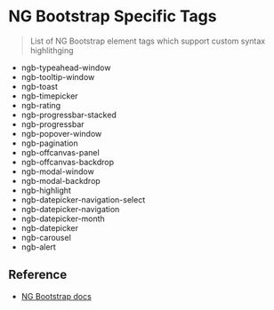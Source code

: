 # NG Bootstrap Specific Tags

> List of NG Bootstrap element tags which support custom syntax highlithging

- ngb-typeahead-window
- ngb-tooltip-window
- ngb-toast
- ngb-timepicker
- ngb-rating
- ngb-progressbar-stacked
- ngb-progressbar
- ngb-popover-window
- ngb-pagination
- ngb-offcanvas-panel
- ngb-offcanvas-backdrop
- ngb-modal-window
- ngb-modal-backdrop
- ngb-highlight
- ngb-datepicker-navigation-select
- ngb-datepicker-navigation
- ngb-datepicker-month
- ngb-datepicker
- ngb-carousel
- ngb-alert

## Reference

- [NG Bootstrap docs](https://ng-bootstrap.github.io/#/components)
